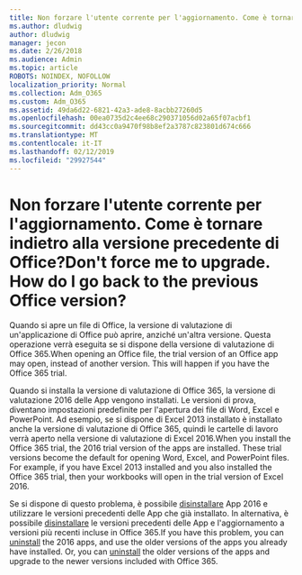 ```yaml
---
title: Non forzare l'utente corrente per l'aggiornamento. Come è tornare indietro alla versione precedente di Office?
ms.author: dludwig
author: dludwig
manager: jecon
ms.date: 2/26/2018
ms.audience: Admin
ms.topic: article
ROBOTS: NOINDEX, NOFOLLOW
localization_priority: Normal
ms.collection: Adm_O365
ms.custom: Adm_O365
ms.assetid: 49da6d22-6821-42a3-ade8-8acbb27260d5
ms.openlocfilehash: 00ea0735d2c4ee68c290371056d02a65f07acbf1
ms.sourcegitcommit: dd43cc0a9470f98b8ef2a3787c823801d674c666
ms.translationtype: MT
ms.contentlocale: it-IT
ms.lasthandoff: 02/12/2019
ms.locfileid: "29927544"
---
```

# <a name="dont-force-me-to-upgrade-how-do-i-go-back-to-the-previous-office-version"></a><span data-ttu-id="9e7cb-p102">Non forzare l'utente corrente per l'aggiornamento. Come è tornare indietro alla versione precedente di Office?</span><span class="sxs-lookup"><span data-stu-id="9e7cb-p102">Don't force me to upgrade. How do I go back to the previous Office version?</span></span>

<span data-ttu-id="9e7cb-p103">Quando si apre un file di Office, la versione di valutazione di un'applicazione di Office può aprire, anziché un'altra versione. Questa operazione verrà eseguita se si dispone della versione di valutazione di Office 365.</span><span class="sxs-lookup"><span data-stu-id="9e7cb-p103">When opening an Office file, the trial version of an Office app may open, instead of another version. This will happen if you have the Office 365 trial.</span></span> 
  
<span data-ttu-id="9e7cb-p104">Quando si installa la versione di valutazione di Office 365, la versione di valutazione 2016 delle App vengono installati. Le versioni di prova, diventano impostazioni predefinite per l'apertura dei file di Word, Excel e PowerPoint. Ad esempio, se si dispone di Excel 2013 installato è installato anche la versione di valutazione di Office 365, quindi le cartelle di lavoro verrà aperto nella versione di valutazione di Excel 2016.</span><span class="sxs-lookup"><span data-stu-id="9e7cb-p104">When you install the Office 365 trial, the 2016 trial version of the apps are installed. These trial versions become the default for opening Word, Excel, and PowerPoint files. For example, if you have Excel 2013 installed and you also installed the Office 365 trial, then your workbooks will open in the trial version of Excel 2016.</span></span> 
  
<span data-ttu-id="9e7cb-p105">Se si dispone di questo problema, è possibile [disinstallare](https://support.office.com/article/9dd49b83-264a-477a-8fcc-2fdf5dbf61d8.aspx) App 2016 e utilizzare le versioni precedenti delle App che già installato. In alternativa, è possibile [disinstallare](https://support.office.com/article/9dd49b83-264a-477a-8fcc-2fdf5dbf61d8.aspx) le versioni precedenti delle App e l'aggiornamento a versioni più recenti incluse in Office 365.</span><span class="sxs-lookup"><span data-stu-id="9e7cb-p105">If you have this problem, you can [uninstall](https://support.office.com/article/9dd49b83-264a-477a-8fcc-2fdf5dbf61d8.aspx) the 2016 apps, and use the older versions of the apps you already have installed. Or, you can [uninstall](https://support.office.com/article/9dd49b83-264a-477a-8fcc-2fdf5dbf61d8.aspx) the older versions of the apps and upgrade to the newer versions included with Office 365.</span></span> 
  

